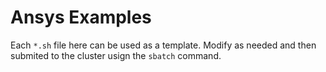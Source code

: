 # Ansys Examples
Each `*.sh` file here can be used as a template.
Modify as needed and then submited to the cluster usign the `sbatch` command.
